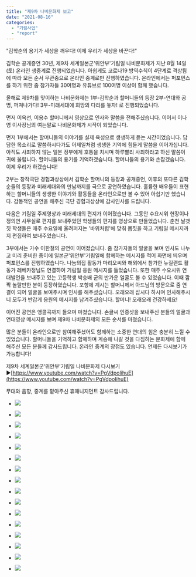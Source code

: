 ```yaml
---
title: "제9차 나비문화제 보고"
date: "2021-08-16"
categories: 
  - "기림사업"
  - "report"
---
```


"김학순의 용기가 세상을 깨우다! 이제 우리가 세상을 바꾼다!"

김학순 공개증언 30년, 제9차 세계일본군'위안부'기림일 나비문화제가 지난 8월 14일(토) 온라인 생중계로 진행되었습니다. 아쉽게도 코로나19 방역수칙이 4단계로 격상됨에 따라 모든 순서 무관중으로 온라인 중계로만 진행하였습니다. 온라인에서는 퍼포먼스를 하기 위한 줌 참가자들 30여명과 유튜브로 100여명 이상이 함께 했습니다.

올해로 제9차를 맞이하는 나비문화제는 1부-김학순과 할머니들의 등장 2부-연대와 공명, 퍼져나가다! 3부-미래세대에 희망의 다리를 놓자! 로 진행되었습니다.

먼저 이옥선, 이용수 할머니께서 영상으로 인사와 말씀을 전해주셨습니다. 이어서 이나영 이사장님의 여는말로 나비문화제가 시작이 되었습니다.

먼저 1부에서는 할머니들의 이야기를 실제 육성으로 생생하게 듣는 시간이었습니다. 담담한 목소리로 말씀하시다가도 어제일처럼 생생한 기억에 힘들게 말씀을 이어가십니다. 아직도 사죄하지 않는 일본 정부에게 호통을 치시며 하루빨리 사죄하라고 하신 말씀이 귀에 울립니다. 할머니들의 용기를 기억하겠습니다. 할머니들의 용기와 손잡겠습니다. 이제 우리가 하겠습니다!

2부는 창작극단 경험과상상에서 김학순 할머니의 등장과 공개증언, 이후의 또다른 김학순들의 등장과 미래세대와의 만남까지를 극으로 공연하였습니다. 훌륭한 배우들이 표현하는 할머니들의 생생한 이야기와 활동들을 온라인으로만 볼 수 있어 아쉽기만 했습니다. 감동적인 공연을 해주신 극단 경험과상상에 감사인사를 드립니다.

다음은 기림일 주제영상과 미래세대의 편지가 이어졌습니다. 그동안 수요시위 현장이나 정의연 사무실로 편지를 보내주었던 학생들의 편지를 영상으로 만들었습니다. 춘천 날갯짓 학생들은 매주 수요일에 울려퍼지는 '바위처럼'에 맞춰 몸짓을 하고 기림일 메시지까지 편집하여 보내주었습니다.

3부에서는 가수 이한철의 공연이 이어졌습니다. 줌 참가자들의 얼굴을 보며 인사도 나누고 미리 준비한 종이에 일본군'위안부'기림일에 함께하는 메시지를 적어 화면에 띄우며 퍼포먼스를 진행하였습니다. 나눔의집 활동가 마리오씨와 해외에서 참가한 뉴질랜드 활동가 레베카정님도 연결하여 기림일 응원 메시지를 들었습니다. 또한 매주 수요시위 연대발언을 보내주고 있는 고등학생 박승배 군의 반가운 얼굴도 볼 수 있었습니다. 이때 깜짝 놀랄만한 분이 등장하였습니다. 포항에 계시는 할머니께서 아드님의 방문으로 줌 연결이 되어 얼굴을 보여주시며 인사를 해주셨습니다. 오래오래 삽시다 하시며 인사해주시니 모두가 반갑게 응원의 메시지를 남겨주셨습니다. 할머니! 오래오래 건강하세요!

이어진 공연은 앵콜곡까지 들으며 마쳤습니다. 손글씨 인증샷을 보내주신 분들의 얼굴과 연대영상 메시지를 보며 제9차 나비문화제의 모든 순서를 마쳤습니다.

많은 분들이 온라인으로만 참여해주셨어도 함께하는 소중한 연대의 힘은 충분히 느낄 수 있었습니다. 할머니들을 기억하고 함께하며 계승해 나갈 것을 다짐하는 문화제에 함께 해주신 모든 분들께 감사드립니다. 온라인 중계의 장점도 있습니다. 언제든 다시보기가 가능합니다!

제9차 세계일본군‘위안부’기림일 나비문화제 다시보기 ▶[https://www.youtube.com/watch?v=PgVdpoIihuE](https://www.youtube.com/watch?v=PgVdpoIihuE)

무대와 음향, 중계를 맡아주신 휴매니지먼트 감사드립니다.

- ![](https://r2.womenandwar.net/2021/08/IMGP7642.jpg)
    
- ![](https://r2.womenandwar.net/2021/08/IMGP7658.jpg)
    
- ![](https://r2.womenandwar.net/2021/08/IMGP7684.jpg)
    
- ![](https://r2.womenandwar.net/2021/08/IMGP7598.jpg)
    
- ![](https://r2.womenandwar.net/2021/08/IMG_7949-1024x683.jpg)
    
- ![](https://r2.womenandwar.net/2021/08/IMG_7956-1024x683.jpg)
    
- ![](https://r2.womenandwar.net/2021/08/IMGP7757.jpg)
    
- ![](https://r2.womenandwar.net/2021/08/IMGP7792.jpg)
    
- ![](https://r2.womenandwar.net/2021/08/IMGP7883-1.jpg)
    
- ![](https://r2.womenandwar.net/2021/08/IMGP7911.jpg)
    
- ![](https://r2.womenandwar.net/2021/08/IMGP7914.jpg)
    
- ![](https://r2.womenandwar.net/2021/08/IMGP7918.jpg)
    
- ![](https://r2.womenandwar.net/2021/08/IMG_8030-1024x683.jpg)
    
- ![](https://r2.womenandwar.net/2021/08/20210814_142847-1024x768.jpg)
    
- ![](https://r2.womenandwar.net/2021/08/20210814_164852-1024x768.jpg)
    
- ![](https://r2.womenandwar.net/2021/08/문화제중계-캡처-1024x467.jpg)

